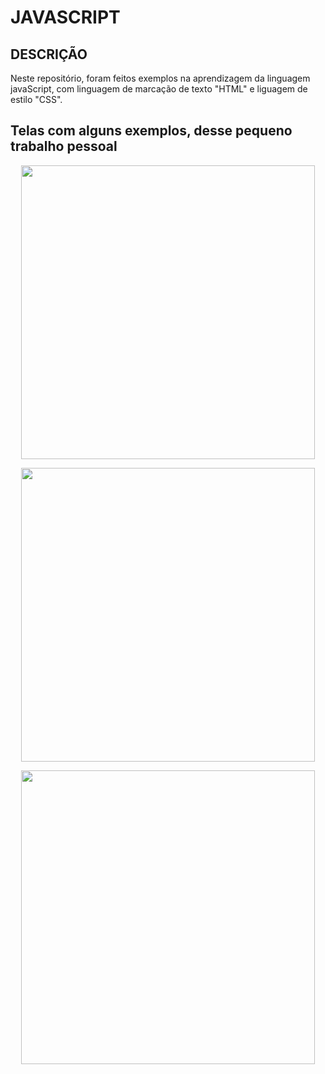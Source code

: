 # JAVASCRIPT

## DESCRIÇÃO 
Neste repositório, foram feitos exemplos na aprendizagem da linguagem javaScript, com linguagem de marcação de texto "HTML" e liguagem  de estilo "CSS". 

## Telas com alguns exemplos, desse pequeno trabalho pessoal

<p align= "center">
	<img width="470" heigth="300" src="/imagen/manhã.jpg">
<p\>

<p align= "center">
	<img width="470" heigth="300" src="/imagen/tarde.jpg">
<p\>
	
<p align= "center">
	<img width="470" heigth="300" src="/imagen/noite.jpg">
<p\>
